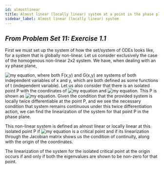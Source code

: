 ```yaml
---
id: almostlinear
title: Almost linear (locally linear) system at a point in the phase plane
sidebar_label: Almost linear (locally linear) system 
---
```


## *From Problem Set 11: Exercise 1.1*

First we must set up the system of how the set/system of ODEs looks like, for a system that is globally non-linear. Let us consider exclusively the case of the homogenous non-linear 2x2 system. We have, when dealing with an xy phase plane,

![my equation](https://latex.codecogs.com/gif.download?%5Cfrac%7B%5Cmathrm%7Bd%7D%20x%7D%7B%5Cmathrm%7Bd%7D%20t%7D%3DF%28x%2Cy%29), where both F(x,y) and G(x,y) are systems of both independent variables of x and y, which are both defined as some functions of t (independent variable). Let us also consider that there is an isolated point P with the coordinates of ![my equation](https://latex.codecogs.com/gif.download?x_0) and ![my equation](https://latex.codecogs.com/gif.download?y_0). This P is shown as ![my equation](https://latex.codecogs.com/gif.download?P%3D%28x_0%2Cy_0%29).
Given the condition that the provided system is locally twice differentiable at the point P, and we see the necessary condition that system remains continuous under this twice differentiation action, we can find the linearization of the system for that point P in the phase plane.

This non-linear system is defined as almost linear or locally linear at this isolated point P if ![my equation](https://latex.codecogs.com/gif.download?P%28x_0%2Cy_0%29) is a critical point and if its linearization through the Jacobian matrix shows us the condition of continuity, along with the origin of the coordinates. 

The linearization of the system for the isolated critical point at the origin occurs if and only if both the eigenvalues are shown to be non-zero for that point.

